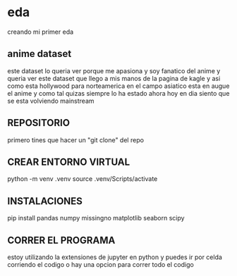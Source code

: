 # eda
creando mi primer eda

## anime dataset
este dataset lo queria ver porque me apasiona y soy fanatico del anime y queria ver este dataset que llego a mis manos de la pagina de kagle y asi como esta hollywood para norteamerica en el campo asiatico esta en augue el anime y como tal quizas siempre lo ha estado ahora hoy en dia siento que se esta volviendo mainstream

## REPOSITORIO
primero tines que hacer un "git clone" del repo

## CREAR ENTORNO VIRTUAL 
python -m venv .venv
source .venv/Scripts/activate

## INSTALACIONES
pip install pandas numpy missingno matplotlib seaborn scipy

## CORRER EL PROGRAMA
estoy utilizando la extensiones de jupyter en python y puedes ir por celda corriendo el codigo o hay una opcion para correr todo el codigo 